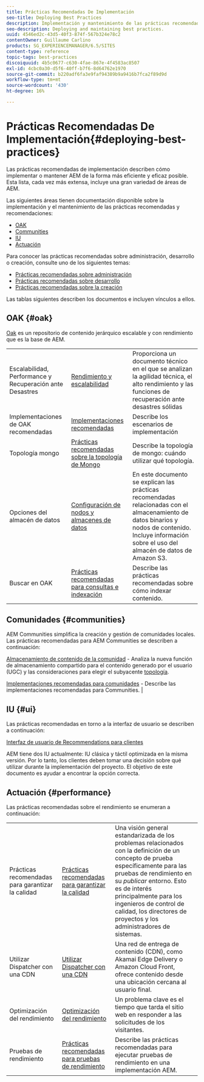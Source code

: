 ```yaml
---
title: Prácticas Recomendadas De Implementación
seo-title: Deploying Best Practices
description: Implementación y mantenimiento de las prácticas recomendadas.
seo-description: Deploying and maintaining best practices.
uuid: 4546ed2c-43d5-40f3-874f-567b324e78c2
contentOwner: Guillaume Carlino
products: SG_EXPERIENCEMANAGER/6.5/SITES
content-type: reference
topic-tags: best-practices
discoiquuid: 4b5c0677-c630-4fae-867e-4f4583ac8507
exl-id: 4cbc0a30-d5f6-40ff-b7f6-8d64762e1970
source-git-commit: b220adf6fa3e9faf94389b9a9416b7fca2f89d9d
workflow-type: tm+mt
source-wordcount: '430'
ht-degree: 16%

---
```


# Prácticas Recomendadas De Implementación{#deploying-best-practices}

Las prácticas recomendadas de implementación describen cómo implementar o mantener AEM de la forma más eficiente y eficaz posible. Esta lista, cada vez más extensa, incluye una gran variedad de áreas de AEM.

Las siguientes áreas tienen documentación disponible sobre la implementación y el mantenimiento de las prácticas recomendadas y recomendaciones:

* [OAK](#oak)
* [Communities](#communities)
* [IU](#ui)
* [Actuación](#performance)

Para conocer las prácticas recomendadas sobre administración, desarrollo o creación, consulte uno de los siguientes temas:

* [Prácticas recomendadas sobre administración](/help/sites-administering/administer-best-practices.md)
* [Prácticas recomendadas sobre desarrollo](/help/sites-developing/best-practices.md)
* [Prácticas recomendadas sobre la creación](/help/sites-authoring/best-practices.md)

Las tablas siguientes describen los documentos e incluyen vínculos a ellos.

## OAK {#oak}

[Oak](/help/sites-deploying/platform.md) es un repositorio de contenido jerárquico escalable y con rendimiento que es la base de AEM.

<table>
 <tbody>
  <tr>
   <td><p>Escalabilidad, Performance y Recuperación ante Desastres</p> </td>
   <td><a href="/help/sites-deploying/performance.md">Rendimiento y escalabilidad</a></td>
   <td>Proporciona un documento técnico en el que se analizan la agilidad técnica, el alto rendimiento y las funciones de recuperación ante desastres sólidas</td>
  </tr>
  <tr>
   <td>Implementaciones de OAK recomendadas</td>
   <td><a href="/help/sites-deploying/recommended-deploys.md">Implementaciones recomendadas</a></td>
   <td>Describe los escenarios de implementación</td>
  </tr>
  <tr>
   <td>Topología mongo</td>
   <td><a href="/help/sites-deploying/recommended-deploys.md">Prácticas recomendadas sobre la topología de Mongo</a></td>
   <td>Describe la topología de mongo: cuándo utilizar qué topología.</td>
  </tr>
  <tr>
   <td>Opciones del almacén de datos</td>
   <td><a href="/help/sites-deploying/data-store-config.md">Configuración de nodos y almacenes de datos</a></td>
   <td>En este documento se explican las prácticas recomendadas relacionadas con el almacenamiento de datos binarios y nodos de contenido. Incluye información sobre el uso del almacén de datos de Amazon S3.</td>
  </tr>
  <tr>
   <td>Buscar en OAK</td>
   <td><a href="/help/sites-deploying/best-practices-for-queries-and-indexing.md">Prácticas recomendadas para consultas e indexación</a><br /> </td>
   <td>Describe las prácticas recomendadas sobre cómo indexar contenido.</td>
  </tr>
 </tbody>
</table>

## Comunidades {#communities}

AEM Communities simplifica la creación y gestión de comunidades locales. Las prácticas recomendadas para AEM Communities se describen a continuación:

[Almacenamiento de contenido de la comunidad](/help/communities/working-with-srp.md) - Analiza la nueva función de almacenamiento compartido para el contenido generado por el usuario (UGC) y las consideraciones para elegir el subyacente [topología](/help/communities/topologies.md).

[Implementaciones recomendadas para comunidades](/help/sites-deploying/recommended-deploys.md#considerations-for-aem-communities) - Describe las implementaciones recomendadas para Communities. |

## IU {#ui}

Las prácticas recomendadas en torno a la interfaz de usuario se describen a continuación:

[Interfaz de usuario de Recommendations para clientes](/help/sites-deploying/ui-recommendations.md)

AEM tiene dos IU actualmente: IU clásica y táctil optimizada en la misma versión. Por lo tanto, los clientes deben tomar una decisión sobre qué utilizar durante la implementación del proyecto. El objetivo de este documento es ayudar a encontrar la opción correcta.

## Actuación {#performance}

Las prácticas recomendadas sobre el rendimiento se enumeran a continuación:

<table>
 <tbody>
  <tr>
   <td>Prácticas recomendadas para garantizar la calidad</td>
   <td><a href="/help/sites-deploying/configuring-performance.md#best-practices-for-quality-assurance">Prácticas recomendadas para garantizar la calidad</a></td>
   <td>Una visión general estandarizada de los problemas relacionados con la definición de un concepto de prueba específicamente para las pruebas de rendimiento en su <em>publicar</em> entorno. Esto es de interés principalmente para los ingenieros de control de calidad, los directores de proyectos y los administradores de sistemas.</td>
  </tr>
  <tr>
   <td>Utilizar Dispatcher con una CDN</td>
   <td><a href="https://helpx.adobe.com/experience-manager/dispatcher/using/dispatcher.html#using-dispatcher-with-a-cdn">Utilizar Dispatcher con una CDN</a></td>
   <td>Una red de entrega de contenido (CDN), como Akamai Edge Delivery o Amazon Cloud Front, ofrece contenido desde una ubicación cercana al usuario final.</td>
  </tr>
  <tr>
   <td>Optimización del rendimiento</td>
   <td><a href="/help/sites-deploying/configuring-performance.md">Optimización del rendimiento</a></td>
   <td>Un problema clave es el tiempo que tarda el sitio web en responder a las solicitudes de los visitantes.</td>
  </tr>
  <tr>
   <td>Pruebas de rendimiento</td>
   <td><a href="/help/sites-deploying/best-practices-for-performance-testing.md">Prácticas recomendadas para pruebas de rendimiento</a></td>
   <td>Describe las prácticas recomendadas para ejecutar pruebas de rendimiento en una implementación AEM.<br /> </td>
  </tr>
 </tbody>
</table>
